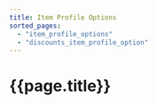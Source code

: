 ```yaml
---
title: Item Profile Options
sorted_pages:
  - "item_profile_options"
  - "discounts_item_profile_option"
---
```

# {{page.title}}
